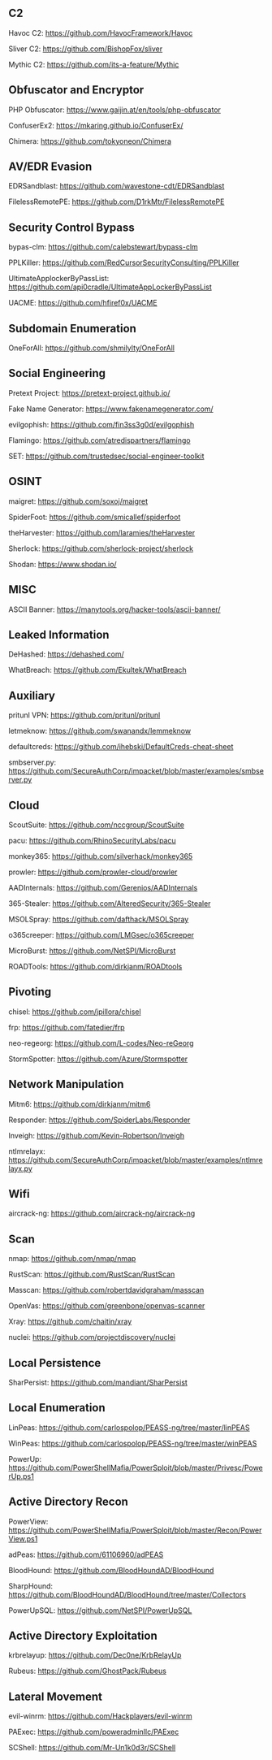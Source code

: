 ## C2
Havoc C2: https://github.com/HavocFramework/Havoc

Sliver C2: https://github.com/BishopFox/sliver

Mythic C2: https://github.com/its-a-feature/Mythic




## Obfuscator and Encryptor
PHP Obfuscator: https://www.gaijin.at/en/tools/php-obfuscator

ConfuserEx2: https://mkaring.github.io/ConfuserEx/

Chimera: https://github.com/tokyoneon/Chimera




## AV/EDR Evasion 
EDRSandblast: https://github.com/wavestone-cdt/EDRSandblast

FilelessRemotePE: https://github.com/D1rkMtr/FilelessRemotePE




## Security Control Bypass
bypas-clm: https://github.com/calebstewart/bypass-clm

PPLKiller: https://github.com/RedCursorSecurityConsulting/PPLKiller

UltimateApplockerByPassList: https://github.com/api0cradle/UltimateAppLockerByPassList

UACME: https://github.com/hfiref0x/UACME




## Subdomain Enumeration
OneForAll: https://github.com/shmilylty/OneForAll




## Social Engineering
Pretext Project: https://pretext-project.github.io/

Fake Name Generator: https://www.fakenamegenerator.com/

evilgophish: https://github.com/fin3ss3g0d/evilgophish

Flamingo: https://github.com/atredispartners/flamingo

SET: https://github.com/trustedsec/social-engineer-toolkit


## OSINT
maigret: https://github.com/soxoj/maigret

SpiderFoot: https://github.com/smicallef/spiderfoot

theHarvester: https://github.com/laramies/theHarvester

Sherlock: https://github.com/sherlock-project/sherlock

Shodan: https://www.shodan.io/


## MISC
ASCII Banner: https://manytools.org/hacker-tools/ascii-banner/




## Leaked Information
DeHashed: https://dehashed.com/

WhatBreach: https://github.com/Ekultek/WhatBreach




## Auxiliary
pritunl VPN: https://github.com/pritunl/pritunl

letmeknow: https://github.com/swanandx/lemmeknow

defaultcreds: https://github.com/ihebski/DefaultCreds-cheat-sheet

smbserver.py: https://github.com/SecureAuthCorp/impacket/blob/master/examples/smbserver.py




## Cloud
ScoutSuite: https://github.com/nccgroup/ScoutSuite

pacu: https://github.com/RhinoSecurityLabs/pacu

monkey365: https://github.com/silverhack/monkey365

prowler: https://github.com/prowler-cloud/prowler

AADInternals: https://github.com/Gerenios/AADInternals

365-Stealer: https://github.com/AlteredSecurity/365-Stealer

MSOLSpray: https://github.com/dafthack/MSOLSpray

o365creeper: https://github.com/LMGsec/o365creeper

MicroBurst: https://github.com/NetSPI/MicroBurst

ROADTools: https://github.com/dirkjanm/ROADtools



## Pivoting
chisel: https://github.com/jpillora/chisel

frp: https://github.com/fatedier/frp

neo-regeorg: https://github.com/L-codes/Neo-reGeorg

StormSpotter: https://github.com/Azure/Stormspotter


## Network Manipulation
Mitm6: https://github.com/dirkjanm/mitm6

Responder: https://github.com/SpiderLabs/Responder

Inveigh: https://github.com/Kevin-Robertson/Inveigh

ntlmrelayx: https://github.com/SecureAuthCorp/impacket/blob/master/examples/ntlmrelayx.py


## Wifi 
aircrack-ng: https://github.com/aircrack-ng/aircrack-ng



## Scan
nmap: https://github.com/nmap/nmap

RustScan: https://github.com/RustScan/RustScan

Masscan: https://github.com/robertdavidgraham/masscan

OpenVas: https://github.com/greenbone/openvas-scanner

Xray: https://github.com/chaitin/xray

nuclei: https://github.com/projectdiscovery/nuclei



## Local Persistence
SharPersist: https://github.com/mandiant/SharPersist



## Local Enumeration
LinPeas: https://github.com/carlospolop/PEASS-ng/tree/master/linPEAS

WinPeas: https://github.com/carlospolop/PEASS-ng/tree/master/winPEAS

PowerUp: https://github.com/PowerShellMafia/PowerSploit/blob/master/Privesc/PowerUp.ps1




## Active Directory Recon
PowerView: https://github.com/PowerShellMafia/PowerSploit/blob/master/Recon/PowerView.ps1

adPeas: https://github.com/61106960/adPEAS

BloodHound: https://github.com/BloodHoundAD/BloodHound

SharpHound: https://github.com/BloodHoundAD/BloodHound/tree/master/Collectors

PowerUpSQL: https://github.com/NetSPI/PowerUpSQL




## Active Directory Exploitation
krbrelayup: https://github.com/Dec0ne/KrbRelayUp

Rubeus: https://github.com/GhostPack/Rubeus



## Lateral Movement
evil-winrm: https://github.com/Hackplayers/evil-winrm

PAExec: https://github.com/poweradminllc/PAExec

SCShell: https://github.com/Mr-Un1k0d3r/SCShell



